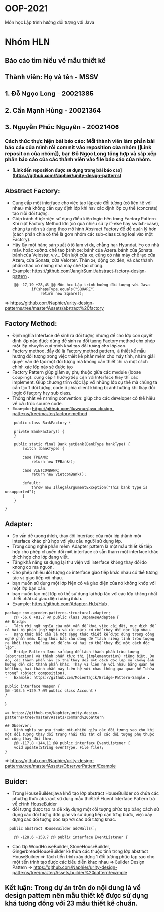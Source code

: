 # OOP-2021
Môn học Lập trình hướng đối tượng với Java
# Nhóm HLN
 ## Báo cáo tìm hiểu về mẫu thiết kế
 ## Thành viên: Họ và tên - MSSV
 ## 1. Đỗ Ngọc Long - 20021385
 ## 2. Cấn Mạnh Hùng - 20021364
 ## 3. Nguyễn Phúc Nguyên - 20021406

### **Cách thức thực hiện bài báo cáo**: Mỗi thành viên làm phần bài báo cáo của mình rồi commit vào reposition của nhóm ([Link reposition của nhóm]), bạn Đỗ Ngọc Long tổng hợp và sắp xếp phần báo cáo của các thành viên vào file báo cáo của nhóm.

 - **[Link đến reposition được sử dụng trong bài báo cáo] (https://github.com/Naphier/unity-design-patterns)**

## Abstract Factory:
-	Cung cấp một interface cho việc tạo lập các đối tượng (có liên hệ với nhau) mà không cần quy định lớp khi hay xác định lớp cụ thể (concrete) tạo mỗi đối tượng.
-	Giúp tránh được việc sử dụng điều kiện logic bên trong Factory Pattern. Khi một Factory Method lớn (có quá nhiều sử lý if-else hay switch-case), chúng ta nên sử dụng theo mô hình Abstract Factory để dễ quản lý hơn (cách phân chia có thể là gom nhóm các sub-class cùng loại vào một Factory).
-	Hãy lấy một hãng sản xuất ô tô làm ví dụ, chẳng hạn Hyundai. Họ có nhà máy, hoặc xưởng, chế tạo bánh xe: bánh của Azera, bánh của Sonata, bánh của Veloster, v.v… Đến lượt cửa xe, cũng có nhà máy chế tạo cửa Azera, cửa Sonata, cửa Veloster. Thân xe, động cơ, đèn, và các thành phần khác có những nhà máy chế tạo chúng.
-	Example: https://github.com/JangirSumit/abstract-factory-design-pattern .
```
	@@ -27,19 +28,43 @@ Môn học Lập trình hướng đối tượng với Java
			if(shapeType.equals("SQUARE")
				return new Square();
```
=> https://github.com/Naphier/unity-design-patterns/tree/master/Assets/abstract%20factory

## Factory Method:
-	Định nghĩa Interface để sinh ra đối tượng nhưng để cho lớp con quyết định lớp nào được dùng để sinh ra đối tượng Factory method cho phép một lớp chuyển quá trình khởi tạo đối tượng cho lớp con.
-	Factory method, đầy đủ là Factory method pattern, là thiết kế mẫu hướng đối tượng trong việc thiết kế phần mềm cho máy tính, nhằm giải quyết vấn đề tạo một đối tượng mà không cần thiết chỉ ra một cách chính xác lớp nào sẽ được tạo
-	Factory Pattern giúp giảm sự phụ thuộc giữa các module (loose coupling): cung cấp 1 hướng tiếp cận với Interface thay thì các implement. Giúp chuơng trình độc lập với những lớp cụ thể mà chúng ta cần tạo 1 đối tượng, code ở phía client không bị ảnh hưởng khi thay đổi logic ở factory hay sub class.
-	Thống nhất về naming convention: giúp cho các developer có thể hiểu về cấu trúc source code.
-	Example: https://github.com/iluwatar/java-design-patterns/tree/master/factory-method .
```
	public class BankFactory {
 
    private BankFactory() {
    }
 
    public static final Bank getBank(BankType bankType) {
        switch (bankType) {
 
        case TPBANK:
            return new TPBank();
 
        case VIETCOMBANK:
            return new VietcomBank();
 
        default:
            throw new IllegalArgumentException("This bank type is unsupported");
        }
    }
 
}
```
## Adapter:
-	Do vấn đề tương thích, thay đổi interface của một lớp thành một interface khác phù hợp với yêu cầu người sử dụng lớp.
-	Trong công nghệ phần mềm, Adapter pattern là một mẫu thiết kế tiếp hợp cho phép chuyển đổi một interface có sẵn thành một interface khác thích hợp cho lớp đang viết.
-	Tăng khả năng sử dụng lại thư viện với interface không thay đổi do không có mã nguồn.
-	Cho phép nhiều đối tượng có interface giao tiếp khác nhau có thể tương tác và giao tiếp với nhau.
-	bạn muốn sử dụng một lớp hiện có và giao diện của nó không khớp với một lớp bạn cần.
-	bạn muốn tạo một lớp có thể sử dụng lại hợp tác với các lớp không nhất thiết phải có giao diện tương thích.
- Example: https://github.com/Adapter-Hub/Hub .
```
package com.gpcoder.patterns.structural.adapter;
	@@ -56,6 +81,7 @@ public class JapaneseAdaptee {
## Bridge:
-	Tách rời ngữ nghĩa của một vấn đề khỏi việc cài đặt, mục đích để cả hai bộ phận (ngữ nghĩa và cài đặt) có thể thay đổi độc lập nhau.
-	Dạng thức bắc cầu là một dạng thức thiết kế được dùng trong công nghệ phần mềm. Dạng thức bắc cầu dùng để "tách riêng tính trừu tượng ra khỏi thực thể của nó để cho cả hai có thể thay đổi một cách độc lập".
-	Bridge Pattern được sử dụng để tách thành phần trừu tượng (abstraction) và thành phần thực thi (implementation) riêng biệt. Do đó, các thành phần này có thể thay đổi một cách độc lập mà không ảnh hưởng đến các thành phần khác. Thay vì liên hệ với nhau bằng quan hệ kế thừa, hai thành phần này liên hệ với nhau thông qua quan hệ “chứa trong” (object composition).
-	Example: https://github.com/MoienTajik/Bridge-Pattern-Sample .
```
	public interface Weapon {
	@@ -103,6 +129,7 @@ public class Account {
    }
}
```
=> https://github.com/Naphier/unity-design-patterns/tree/master/Assets/command%20pattern

## Observer: 
-	Định nghĩa sự phụ thuộc một-nhiều giữa các đối tượng sao cho khi một đối tượng thay đổi trạng thái thì tất cả các đối tượng phụ thuộc nó cũng thay đổi theo.
	@@ -117,8 +144,11 @@ public interface EventListener {
	void update(String eventType, File file);
}
```
=> https://github.com/Naphier/unity-design-patterns/tree/master/Assets/ObserverPattern/Example

## Buider:
+ Trong HouseBuilder.java khởi tạo lớp abstract HouseBuilder có chứa các phương thức abstract sử dụng mẫu thiết kế Fluent Interface Pattern trả về chính HouseBuider
+ đối tượng được tạo ra để xây dựng một đôi tượng phức tạp bằng cách sử dụng các đối tượng đơn giản và sử dụng tiếp cận từng bước, việc xây dựng các đối tượng đôc lập với các đối tượng khác.
```
  public abstract HouseBuilder addWalls();
  
	@@ -128,6 +158,7 @@ public interface EventListener {
 ``` 
+ Các lớp WoodHouseBuilder, StoneHouseBuilder, GingerbreadHouseBuilder kế thừa các thuộc tính trong lớp abstract HouseBuilder
=> Tách tiến trình xây dựng 1 đối tượng phức tạp sao cho một tiến trình tạo được các biểu diễn khác nhau => Builder Design Pattern
=> https://github.com/Naphier/unity-design-patterns/tree/master/Assets/builder%20pattern/example


## Kết luận: Trong dự án trên do nội dung là về design pattern nên mẫu thiết kế được sử dụng khá tương đồng với 23 mẫu thiết kế chuẩn.
